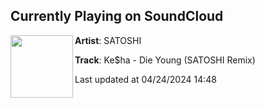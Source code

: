## Currently Playing on SoundCloud

[<img align="left" width="100" src="https://i1.sndcdn.com/artworks-6k4yh2PcubxAxqMY-CmdKQw-t500x500.png">](https://soundcloud.com/satoshijpn/keha-die-young-satoshi-remix?in=saxurn/sets/tmp2/)

**Artist**: SATOSHI 

**Track**: Ke$ha - Die Young (SATOSHI Remix)

Last updated at 04/24/2024 14:48
